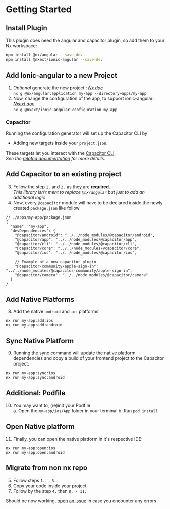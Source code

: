 # Getting Started

## Install Plugin

This plugin does need the angular and capacitor plugin, so add them to your Nx workspace:

```bash
npm install @nx/angular --save-dev
npm install @nxext/ionic-angular --save-dev
```

## Add Ionic-angular to a new Project

1. _Optional_ generate the new project : _[Nx doc](https://nx.dev/nx-api/angular)_  
   `nx g @nx/angular:application my-app --directory=apps/my-app`
2. Now, change the configuration of the app, to support ionic-angular: _[Nxext doc](./generators)_  
   `nx g @nxext/ionic-angular:configuration my-app`

### Capacitor

Running the configuration generator will set up the Capacitor CLI by 
- Adding new targets inside your `project.json`.  

These targets let you interact with the [Capacitor CLI](https://capacitorjs.com/docs/cli).  
_See the [related documentation](/docs/capacitor/overview) for more details._

## Add Capacitor to an existing project

3. Follow the step `1.` and `2.` as they are **required**.  
   _This library isn't ment to replace `@nx/angular` but just to add an additional logic_
4. Now, every `@capacitor` module will have to be declared inside the newly created `package.json` like follow

```jsonc
// ./apps/my-app/package.json
{
  "name": "my-app",
  "devDependencies": {
    "@capacitor/android": "../../node_modules/@capacitor/android",
    "@capacitor/app": "../../node_modules/@capacitor/app",
    "@capacitor/cli": "../../node_modules/@capacitor/cli",
    "@capacitor/core": "../../node_modules/@capacitor/core",
    "@capacitor/ios": "../../node_modules/@capacitor/ios",

    // Example of a new capacitor plugin
    "@capacitor-community/apple-sign-in": "../../node_modules/@capacitor-community/apple-sign-in",
    "@capacitor/camera": "../../node_modules/@capacitor/camera"
  }
}
```

## Add Native Platforms

8. Add the native `android` and `ios` platforms

```
nx run my-app:add:ios
nx run my-app:add:android
```

## Sync Native Platform

9. Running the sync command will update the native platform dependencies and copy a build of your frontend project to the Capacitor project:

```
nx run my-app:sync:ios
nx run my-app:sync:android
```

## Additional: Podfile

10. You may want to, (re)init your Podfile  
    a. Open the `my-app/ios/App` folder in your terminal
    b. Run `pod install`

## Open Native platform

11. Finally, you can open the native platform in it's respective IDE:

```
nx run my-app:open:ios
nx run my-app:open:android
```

## Migrate from non nx repo

5. Follow steps `1. - 3.`
6. Copy your code inside your project
7. Follow by the step `4.` then `8. - 11.`

Should be now working, [open an issue](https://github.com/nxext/nx-extensions/issues) in case you encounter any errors
